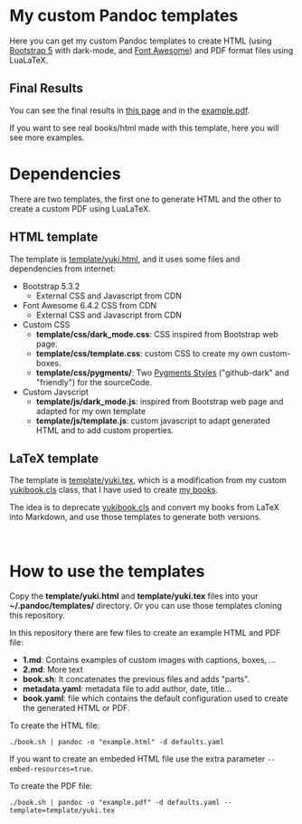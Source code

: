 # My custom Pandoc templates
Here you can get my custom Pandoc templates to create HTML (using [Bootstrap 5](https://getbootstrap.com/) with dark-mode, and [Font Awesome](https://fontawesome.com/)) and PDF format files using LuaLaTeX.

## Final Results
You can see the final results in [this page](example.html) and in the [example.pdf](example.pdf).

If you want to see real books/html made with this template, here you will see more examples.


# Dependencies
There are two templates, the first one to generate HTML and the other to create a custom PDF using LuaLaTeX.

## HTML template
The template is [template/yuki.html](template/yuki.html), and it uses some files and dependencies from internet:
- Bootstrap 5.3.2
  - External CSS and Javascript from CDN
- Font Awesome 6.4.2 CSS from CDN
  - External CSS and Javascript from CDN
- Custom CSS
  - **template/css/dark_mode.css**: CSS inspired from Bootstrap web page.
  - **template/css/template.css**: custom CSS to create my own custom-boxes.
  - **template/css/pygments/**: Two [Pygments Styles](https://pygments.org/styles/) ("github-dark" and "friendly") for the sourceCode.
- Custom Javscript
  - **template/js/dark_mode.js**: inspired from Bootstrap web page and adapted for my own template
  - **template/js/template.js**: custom javascript to adapt generated HTML and to add custom properties.

## LaTeX template
The template is [template/yuki.tex](template/yuki.tex), which is a modification from my custom [yukibook.cls](https://github.com/yuki/yukibook.cls) class, that I have used to create [my books](https://github.com/yuki/my-books).

The idea is to deprecate [yukibook.cls](https://github.com/yuki/yukibook.cls) and convert my books from LaTeX into Markdown, and use those templates to generate both versions.


<br />

# How to use the templates
Copy the **template/yuki.html** and **template/yuki.tex** files into your **~/.pandoc/templates/** directory. Or you can use those templates cloning this repository.

In this repository there are few files to create an example HTML and PDF file:
- **1.md**: Contains examples of custom images with captions, boxes, ...
- **2.md**: More text
- **book.sh**: It concatenates the previous files and adds "parts".
- **metadata.yaml**: metadata file to add author, date, title...
- **book.yaml**: file which contains the default configuration used to create the generated HTML or PDF.

To create the HTML file:

```
./book.sh | pandoc -o "example.html" -d defaults.yaml
```

If you want to create an embeded HTML file use the extra parameter `--embed-resources=true`.

To create the PDF file: 
```
./book.sh | pandoc -o "example.pdf" -d defaults.yaml --template=template/yuki.tex 
```
